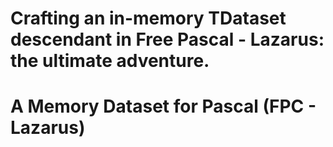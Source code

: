 # Crafting an in-memory TDataset descendant in Free Pascal - Lazarus: the ultimate adventure.

# A Memory Dataset for Pascal (FPC - Lazarus)

